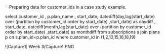 --Preparing data for customer_ids in a case study example. 

select 
customer_id
, p.plan_name
, start_date, datediff(day,lag(start_date) over (partition by customer_id order by start_date) ,start_date) as daydiff
, start_date, datediff(month,lag(start_date) over (partition by customer_id order by start_date) ,start_date) as monthdiff
from subscriptions s
join plans p
on s.plan_id=p.plan_id
where customer_id in (1,2,13,15,16,18,19)



![Capture1] Week 3/Capture1.PNG
